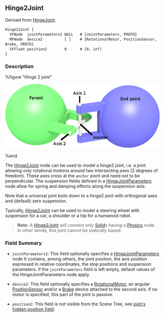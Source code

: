 ## Hinge2Joint

Derived from [HingeJoint](hingejoint.md).

```
Hinge2Joint {
  SFNode  jointParameters2 NULL   # {JointParameters, PROTO}
  MFNode  device2          [ ]    # {RotationalMotor, PositionSensor, Brake, PROTO}
  SFFloat position2        0      # [0, inf)
}
```

### Description

%figure "Hinge 2 joint"

![hinge2Joint.png](images/hinge2Joint.png)

%end

The [Hinge2Joint](#hinge2joint) node can be used to model a hinge2 joint, i.e. a joint allowing only rotational motions around two intersecting axes (2 degrees of freedom).
These axes cross at the `anchor` point and need not to be perpendicular.
The suspension fields defined in a [HingeJointParameters](hingejointparameters.md) node allow for spring and damping effects along the suspension axis.

Note that a universal joint boils down to a hinge2 joint with orthogonal axes and (default) zero suspension.

Typically, [Hinge2Joint](#hinge2joint) can be used to model a steering wheel with suspension for a car, a shoulder or a hip for a humanoid robot.

> **Note**: A [Hinge2Joint](#hinge2joint) will connect only [Solid](solid.md)s having a [Physics](physics.md) node.
In other words, this joint cannot be statically based.

### Field Summary

- `jointParameters2`: This field optionally specifies a
[HingeJointParameters](hingejointparameters.md) node It contains, among others,
the joint position, the axis position expressed in relative coordinates, the
stop positions and suspension parameters. If the `jointParameters` field is left
empty, default values of the HingeJointParameters node apply.

- `device2`: This field optionally specifies a
[RotationalMotor](rotationalmotor.md), an angular
[PositionSensor](positionsensor.md) and/or a [Brake](brake.md) device attached
to the second axis. If no motor is specified, this part of the joint is passive.

- `position2`: This field is not visible from the Scene Tree, see [joint's hidden position field](joint.md#joint-s-hidden-position-fields).
